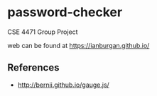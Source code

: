 # password-checker
CSE 4471 Group Project

web can be found at https://ianburgan.github.io/

## References
* http://bernii.github.io/gauge.js/
